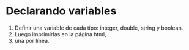 # Declarando variables
1. Definir una variable de cada tipo: integer, double, string y boolean. 
2. Luego imprimirlas en la página html,
3.  una por línea.